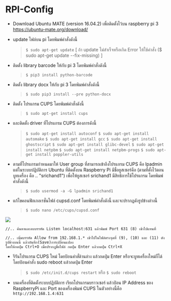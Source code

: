 # RPI-Config

- Download Ubuntu MATE (version 16.04.2) เพื่อติดตั้งไว้บน raspberry pi 3
https://ubuntu-mate.org/download/

- update ไฟล์บน pi โดยพิมพ์คำสั่งดังนี้
    > `$ sudo apt-get update`   [ ถ้า update ไม่สำเร็จหรือเกิด Error ให้ใช้คำสั่ง  ($ sudo apt-get update --fix-missing) ]

- ติดตั้ง library barcode ให้กับ pi 3 โดยพิมพ์คำสั่งดังนี้
    > `$ pip3 install python-barcode`

- ติดตั้ง library docx ให้กับ pi 3 โดยพิมพ์คำสั่งดังนี้
    > `$ sudo pip3 install --pre python-docx`

- ติดตั้ง โปรแกรม CUPS โดยพิมพ์คำสั่งดังนี้
    > `$ sudo apt-get install cups`
- และติดตั้ง driver ที่โปรแกรม CUPS ต้องการดังนี้
    > `$ sudo apt-get install autoconf` 
    > `$ sudo apt-get install automake`
    > `$ sudo apt-get install gcc`
    > `$ sudo apt-get install ghostscript`
    > `$ sudo apt-get install glibc-devel`
    > `$ sudo apt-get install netpbm`
    > `$ sudo apt-get install netpbm-progs`
    > `$ sudo apt-get install poppler-utils`

- ตามที่โปรแกรมกำหนดมาให้ User group ที่สามารถเข้าถึงโปรแกรม CUPS คือ lpadmin แต่ในระบบปฏิบัติการ Ubuntu ที่ติดตั้งบน Raspberry Pi มีชื่อยูสเซอร์คือ
(ตามที่ตั้งไว้ตอน บูทเครื่อง คือ .. "srichand1") เพื่อให้ยูสเซอร์ srichand1 มีสิทธิการใช้โปรแกรม โดยพิมพ์คำสั่งดังนี้
    > `$ sudo usermod -a -G lpadmin srichand1`

- แก้ไขคอนฟิกเกอเรชั่นไฟล์ cupsd.conf โดยพิมพ์คำสั่งดังนี้ และจะปรากฏดังรูปข้างล่างนี้ 
    > `$ sudo nano /etc/cups/cupsd.conf`

![](http://fa.lnwfile.com/_/fa/_raw/x0/xx/99.png)

    //.. ค้นหาและลบบรรทัด Listen localhost:631 แล้วพิมพ์ Port 631 (8) เข้าไปแทนที่
    
    //.. เพิ่มบรรทัด Allow from 192.168.1.* เข้าไปในไฟล์ตรงจุดที่ (9), (10) และ (11) ดังรูปข้างบนนี้ แล้วบันทึก(Save)การเปลี่ยนแปลง 
    โดยให้กดปุ่ม Ctrl+O เมื่อปรากฏชื่อไฟล์ กดปุ่ม Enter แล้วกดปุ่ม Ctrl+X 

- รีรันโปรแกรม CUPS ใหม่ โดยป้อนคำสั่ด้านล่าง แล้วกดปุ่ม Enter หรือจะบูทเครื่องใหม่ก็ได้ โดยป้อนคำสั่ง sudo reboot แล้วกดปุ่ม Enter
    > `$ sudo /etc/init.d/cups restart`
    หรือ
    > `$ sudo reboot`
    
- บนเครื่องที่ติดตั้งระบบปฏิบัติการ เรียกโปรแกรมบราวเซอร์ แล้วป้อน IP Address ของ RaspberryPi และ Port ของเครื่องพิมพ์ CUPS ในตัวอย่างนี้คือ `http://192.168.1.4:631`






